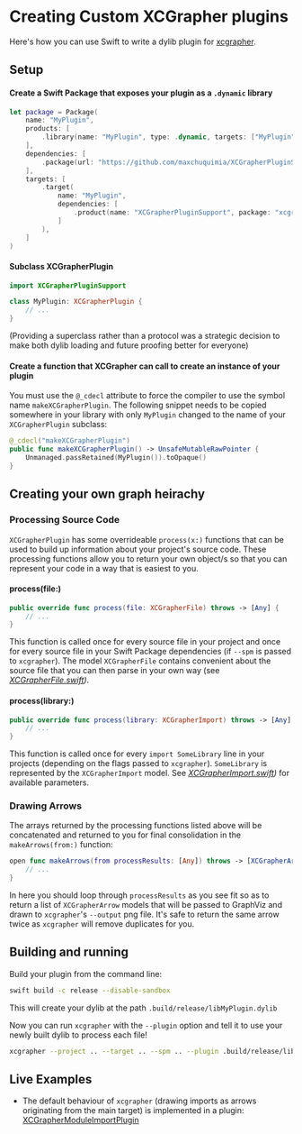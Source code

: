 #  Creating Custom XCGrapher plugins

Here's how you can use Swift to write a dylib plugin for [xcgrapher](https://github.com/maxchuquimia/xcgrapher).

## Setup

#### Create a Swift Package that exposes your plugin as a `.dynamic` library

```swift
let package = Package(
    name: "MyPlugin",
    products: [
        .library(name: "MyPlugin", type: .dynamic, targets: ["MyPlugin"]),
    ],
    dependencies: [
        .package(url: "https://github.com/maxchuquimia/XCGrapherPluginSupport.git", from: "0.0.6"),
    ],
    targets: [
        .target(
            name: "MyPlugin", 
            dependencies: [
                .product(name: "XCGrapherPluginSupport", package: "xcgrapher")
            ]
        ),
    ]
)
```
#### Subclass XCGrapherPlugin

```swift
import XCGrapherPluginSupport

class MyPlugin: XCGrapherPlugin {
    // ...
}
```
(Providing a superclass rather than a protocol was a strategic decision to make both dylib loading and future proofing better for everyone)

#### Create a function that XCGrapher can call to create an instance of your plugin
You must use the `@_cdecl` attribute to force the compiler to use the symbol name `makeXCGrapherPlugin`. The following snippet needs to be copied somewhere in your library with only `MyPlugin` changed to the name of your  `XCGrapherPlugin` subclass:
```swift
@_cdecl("makeXCGrapherPlugin")
public func makeXCGrapherPlugin() -> UnsafeMutableRawPointer {
    Unmanaged.passRetained(MyPlugin()).toOpaque()
}
```

## Creating your own graph heirachy

### Processing Source Code

`XCGrapherPlugin` has some overrideable `process(x:)` functions that can be used to build up information about your project's source code.
These processing functions allow you to return your own object/s so that you can represent your code in a way that is easiest to you.

#### process(file:)
```swift
public override func process(file: XCGrapherFile) throws -> [Any] {
    // ...
}
```
This function is called once for every source file in your project and once for every source file in your Swift Package dependencies (if `--spm` is passed to `xcgrapher`). The model `XCGrapherFile` contains convenient about the source file that you can then parse in your own way (see _[XCGrapherFile.swift](https://github.com/maxchuquimia/XCGrapherPluginSupport/tree/master/Sources/XCGrapherPluginSupport/XCGrapherFile.swift))_.

#### process(library:)
```swift
public override func process(library: XCGrapherImport) throws -> [Any] {
    // ...
}
```

This function is called once for every `import SomeLibrary` line in your projects (depending on the flags passed to `xcgrapher`). `SomeLibrary` is represented by the `XCGrapherImport` model. See _[XCGrapherImport.swift](https://github.com/maxchuquimia/XCGrapherPluginSupport/tree/master/Sources/XCGrapherPluginSupport/XCGrapherImport.swift))_ for available parameters.


### Drawing Arrows

The arrays returned by the processing functions listed above will be concatenated and returned to you for final consolidation in the `makeArrows(from:)` function:
```swift
open func makeArrows(from processResults: [Any]) throws -> [XCGrapherArrow] {
    // ...
}
```
In here you should loop through `processResults` as you see fit so as to return a list of `XCGrapherArrow` models that will be passed to GraphViz and drawn to `xcgrapher`'s `--output` png file. It's safe to return the same arrow twice  as `xcgrapher` will remove duplicates for you.

## Building and running

Build your plugin from the command line:
```bash
swift build -c release --disable-sandbox
```
This will create your dylib at the path `.build/release/libMyPlugin.dylib`

Now you can run `xcgrapher` with the `--plugin` option and tell it to use your newly built dylib to process each file!

```bash
xcgrapher --project .. --target .. --spm .. --plugin .build/release/libMyPlugin.dylib
```

## Live Examples
- The default behaviour of `xcgrapher` (drawing imports as arrows originating from the main target) is implemented in a plugin: [XCGrapherModuleImportPlugin](https://github.com/maxchuquimia/xcgrapher/tree/master/Sources/XCGrapherModuleImportPlugin)
